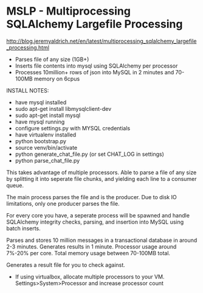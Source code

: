# MSLP - Multiprocessing SQLAlchemy Largefile Processing

http://blog.jeremyaldrich.net/en/latest/multiprocessing_sqlalchemy_largefile_processing.html
- Parses file of any size (1GB+) 
- Inserts file contents into mysql using SQLAlchemy per processor
- Processes 10million+ rows of json into MySQL in 2 minutes and 70-100MB memory on 6cpus

INSTALL NOTES:

- have mysql installed
- sudo apt-get install libmysqlclient-dev
- sudo apt-get install mysql
- have mysql running
- configure settings.py with MYSQL credentials
- have virtualenv installed
- python bootstrap.py
- source venv/bin/activate 
- python generate_chat_file.py (or set CHAT_LOG in settings)
- python parse_chat_file.py

This takes advantage of multiple processors. Able to parse a file of any size by splitting it into seperate file chunks, and yielding each line to a consumer queue.

The main process parses the file and is the producer. Due to disk IO limitations, only one producer parses the file. 

For every core you have, a seperate process will be spawned and handle SQLAlchemy integrity checks, parsing, and insertion into MySQL using batch inserts.

Parses and stores 10 million messages in a transactional database in around 2-3 minutes. Generates results in 1 minute. Processor usage around 7%-20% per core. Total memory usage between 70-100MB total.

Generates a result file for you to check against.

- If using virtualbox, allocate multiple processors to your VM. Settings>System>Processor and increase processor count
